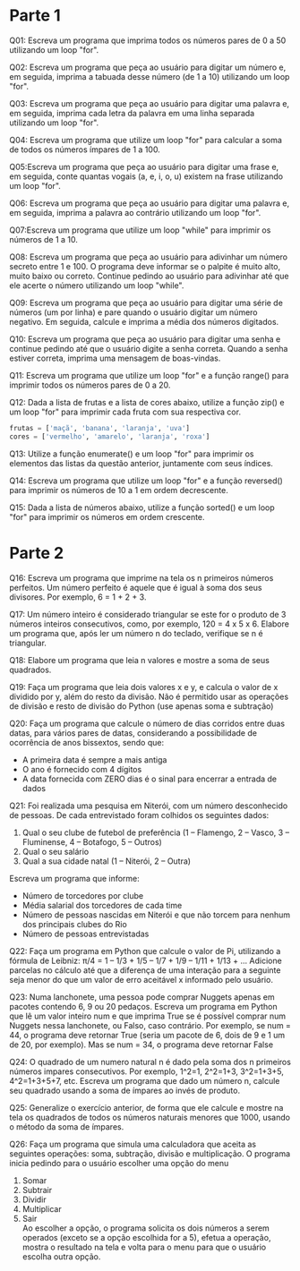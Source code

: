 # Parte 1
Q01: Escreva um programa que imprima todos os números pares de 0 a 50 utilizando um loop "for".

Q02: Escreva um programa que peça ao usuário para digitar um número e, em seguida, imprima a tabuada desse número (de 1 a 10) utilizando um loop "for".

Q03: Escreva um programa que peça ao usuário para digitar uma palavra e, em seguida, imprima cada letra da palavra em uma linha separada utilizando um loop "for".

Q04: Escreva um programa que utilize um loop "for" para calcular a soma de todos os números ímpares de 1 a 100.

Q05:Escreva um programa que peça ao usuário para digitar uma frase e, em seguida, conte quantas vogais (a, e, i, o, u) existem na frase utilizando um loop "for".

Q06: Escreva um programa que peça ao usuário para digitar uma palavra e, em seguida, imprima a palavra ao contrário utilizando um loop "for".

Q07:Escreva um programa que utilize um loop "while" para imprimir os números de 1 a 10.

Q08: Escreva um programa que peça ao usuário para adivinhar um número secreto entre 1 e 100. O programa deve informar se o palpite é muito alto, muito baixo ou correto. Continue pedindo ao usuário para adivinhar até que ele acerte o número utilizando um loop "while".

Q09: Escreva um programa que peça ao usuário para digitar uma série de números (um por linha) e pare quando o usuário digitar um número negativo. Em seguida, calcule e imprima a média dos números digitados.

Q10: Escreva um programa que peça ao usuário para digitar uma senha e continue pedindo até que o usuário digite a senha correta. Quando a senha estiver correta, imprima uma mensagem de boas-vindas.

Q11: Escreva um programa que utilize um loop "for" e a função range() para imprimir todos os números pares de 0 a 20.

Q12: Dada a lista de frutas e a lista de cores abaixo, utilize a função zip() e um loop "for" para imprimir cada fruta com sua respectiva cor.

```python
frutas = ['maçã', 'banana', 'laranja', 'uva']
cores = ['vermelho', 'amarelo', 'laranja', 'roxa']

```

Q13: Utilize a função enumerate() e um loop "for" para imprimir os elementos das listas da questão anterior, juntamente com seus índices.

Q14: Escreva um programa que utilize um loop "for" e a função reversed() para imprimir os números de 10 a 1 em ordem decrescente.

Q15: Dada a lista de números abaixo, utilize a função sorted() e um loop "for" para imprimir os números em ordem crescente.

# Parte 2

Q16: Escreva  um  programa  que  imprime  na  tela  os  n  primeiros  números  perfeitos.  Um  número  perfeito  é  aquele  que  é  igual  à  soma  dos  seus  divisores. Por exemplo, 6 = 1 + 2 + 3. 

Q17: Um  número inteiro  é  considerado  triangular  se  este  for  o  produto  de  3  números  inteiros  consecutivos,  como,  por  exemplo,  120  =  4  x  5  x  6.  Elabore um programa que, após ler um número n do teclado, verifique se  n é triangular. 

Q18: Elabore  um  programa  que  leia  n  valores  e  mostre  a  soma  de  seus  quadrados. 

Q19: Faça  um  programa  que  leia  dois  valores  x  e  y,  e  calcula  o  valor  de  x  dividido  por  y,  além  do  resto  da  divisão.  Não  é  permitido  usar  as  operações  de  divisão  e  resto  de  divisão  do  Python  (use  apenas  soma  e  subtração)

Q20:  Faça  um  programa  que  calcule  o  número  de  dias  corridos  entre  duas  datas,  para  vários  pares  de  datas,  considerando  a  possibilidade  de  ocorrência de anos bissextos, sendo que:  
- A primeira data é sempre a mais antiga 
- O ano é fornecido com 4 dígitos 
- A data  fornecida com ZERO dias é o sinal para encerrar a entrada  de dados

Q21: Foi realizada uma pesquisa em Niterói, com um número desconhecido de  pessoas. De cada entrevistado foram colhidos os seguintes dados:  

  1. Qual  o  seu  clube  de  futebol  de  preferência  (1  – Flamengo,  2  –   Vasco, 3 – Fluminense, 4 – Botafogo, 5 – Outros) 
  2. Qual o seu salário 
  3. Qual a sua cidade natal (1 – Niterói, 2 – Outra)
     
Escreva um programa que informe: 
- Número de torcedores por clube 
- Média salarial dos torcedores de cada time 
- Número  de  pessoas  nascidas  em  Niterói  e  que  não  torcem  para  nenhum dos principais clubes do Rio 
- Número de pessoas entrevistadas

Q22: Faça  um  programa  em  Python  que  calcule  o  valor  de  Pi,  utilizando  a  fórmula de Leibniz: π/4 = 1 – 1/3 + 1/5 – 1/7 + 1/9 – 1/11 + 1/13 + ...
Adicione parcelas no cálculo até que a diferença de uma interação para a  seguinte seja menor do que um valor de erro aceitável x informado pelo  usuário. 

Q23:  Numa lanchonete, uma pessoa pode comprar Nuggets apenas em pacotes  contendo 6, 9 ou 20 pedaços. Escreva um programa em Python que lê um valor  inteiro  num e  que  imprima  True se  é  possível  comprar  num Nuggets nessa lanchonete, ou Falso, caso contrário. Por exemplo, se num  = 44, o programa deve retornar True (seria um pacote de 6, dois de 9 e 1  um  de  20,  por  exemplo).  Mas  se  num  =  34,  o  programa  deve  retornar  False

Q24: O quadrado de um numero natural n é dado pela soma dos n primeiros  números  impares  consecutivos.  Por  exemplo,  1^2=1,  2^2=1+3,  3^2=1+3+5,  4^2=1+3+5+7, etc.  Escreva  um  programa  que  dado  um  número n,  calcule  seu quadrado usando a soma de ímpares ao invés de produto.

Q25: Generalize o exercício anterior, de forma que ele calcule e mostre na tela  os quadrados de todos os números naturais menores que 1000, usando o  método da soma de ímpares. 

Q26:  Faça  um  programa  que  simula  uma  calculadora  que  aceita  as  seguintes  operações:  soma,  subtração,  divisão  e  multiplicação.  O  programa  inicia  pedindo para o usuário escolher uma opção do menu 
1. Somar 
2. Subtrair 
3. Dividir 
4. Multiplicar 
5. Sair  
Ao  escolher  a  opção,  o  programa  solicita  os  dois  números  a  serem  operados (exceto se a opção escolhida for a 5), efetua a operação, mostra  o resultado na tela e volta para o menu para que o usuário escolha outra  opção. 

